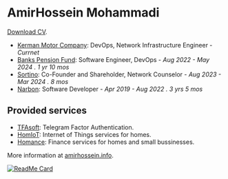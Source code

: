 # AmirHossein Mohammadi

[Download CV](https://cdn.amirhossein.info/cv/amirhossein-mohammadi-cv.en.pdf).

- [Kerman Motor Company](https://kermanmotor.com): DevOps, Network Infrastructure Engineer - *Currnet*
- [Banks Pension Fund](https://sbbiran.ir): Software Engineer, DevOps - *Aug 2022 - May 2024 . 1 yr 10 mos*
- [Sortino](https://sortinio.ir): Co-Founder and Shareholder, Network Counselor - *Aug 2023 - Mar 2024 . 8 mos*
- [Narbon](https://sbbiran.ir): Software Developer - *Apr 2019 - Aug 2022 . 3 yrs 5 mos*
 
## Provided services

- [TFAsoft](https://github.com/tfasoft): Telegram Factor Authentication.
- [HomIoT](https://github.com/HomIoT): Internet of Things services for homes.
- [Homance](https://github.com/Homance): Finance services for homes and small bussinesses.

More information at [amirhossein.info](https://amirhossein.info).

[![ReadMe Card](https://github-readme-stats.vercel.app/api?username=BlackIQ&show_icons=true&count_private=true)](#)
